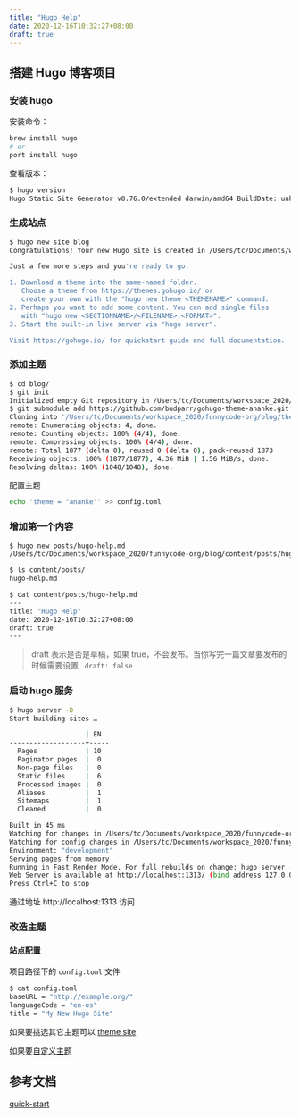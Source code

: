```yaml
---
title: "Hugo Help"
date: 2020-12-16T10:32:27+08:00
draft: true
---
```


## 搭建 Hugo 博客项目

### 安装 hugo

安装命令：

```bash
brew install hugo
# or
port install hugo
```

查看版本：

```bash
$ hugo version
Hugo Static Site Generator v0.76.0/extended darwin/amd64 BuildDate: unknown
```

### 生成站点

```bash
$ hugo new site blog
Congratulations! Your new Hugo site is created in /Users/tc/Documents/workspace_2020/funnycode-org/blog.

Just a few more steps and you're ready to go:

1. Download a theme into the same-named folder.
   Choose a theme from https://themes.gohugo.io/ or
   create your own with the "hugo new theme <THEMENAME>" command.
2. Perhaps you want to add some content. You can add single files
   with "hugo new <SECTIONNAME>/<FILENAME>.<FORMAT>".
3. Start the built-in live server via "hugo server".

Visit https://gohugo.io/ for quickstart guide and full documentation.
```

### 添加主题

```bash
$ cd blog/
$ git init
Initialized empty Git repository in /Users/tc/Documents/workspace_2020/funnycode-org/blog/.git/
$ git submodule add https://github.com/budparr/gohugo-theme-ananke.git themes/ananke
Cloning into '/Users/tc/Documents/workspace_2020/funnycode-org/blog/themes/ananke'...
remote: Enumerating objects: 4, done.
remote: Counting objects: 100% (4/4), done.
remote: Compressing objects: 100% (4/4), done.
remote: Total 1877 (delta 0), reused 0 (delta 0), pack-reused 1873
Receiving objects: 100% (1877/1877), 4.36 MiB | 1.56 MiB/s, done.
Resolving deltas: 100% (1048/1048), done.
```

配置主题

```bash
echo 'theme = "ananke"' >> config.toml
```

### 增加第一个内容

```bash
$ hugo new posts/hugo-help.md
/Users/tc/Documents/workspace_2020/funnycode-org/blog/content/posts/hugo-help.md created
```

```bash
$ ls content/posts/
hugo-help.md
```

```bash
$ cat content/posts/hugo-help.md 
---
title: "Hugo Help"
date: 2020-12-16T10:32:27+08:00
draft: true
---
```

> draft 表示是否是草稿，如果 true，不会发布。当你写完一篇文章要发布的时候需要设置 ` draft: false`

### 启动 hugo 服务

```bash
$ hugo server -D
Start building sites … 

                   | EN  
-------------------+-----
  Pages            | 10  
  Paginator pages  |  0  
  Non-page files   |  0  
  Static files     |  6  
  Processed images |  0  
  Aliases          |  1  
  Sitemaps         |  1  
  Cleaned          |  0  

Built in 45 ms
Watching for changes in /Users/tc/Documents/workspace_2020/funnycode-org/blog/{archetypes,content,data,layouts,static,themes}
Watching for config changes in /Users/tc/Documents/workspace_2020/funnycode-org/blog/config.toml
Environment: "development"
Serving pages from memory
Running in Fast Render Mode. For full rebuilds on change: hugo server --disableFastRender
Web Server is available at http://localhost:1313/ (bind address 127.0.0.1)
Press Ctrl+C to stop
```

通过地址 http://localhost:1313 访问

### 改造主题

#### 站点配置

项目路径下的 `config.toml` 文件

```bash
$ cat config.toml 
baseURL = "http://example.org/"
languageCode = "en-us"
title = "My New Hugo Site"
```

如果要挑选其它主题可以 [theme site](https://themes.gohugo.io/)

如果要[自定义主题](https://gohugo.io/hugo-modules/theme-components/)

## 参考文档

[quick-start](https://gohugo.io/getting-started/quick-start/)